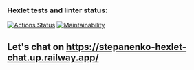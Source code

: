 ### Hexlet tests and linter status:
[![Actions Status](https://github.com/StepanenkoArtem/frontend-project-12/workflows/hexlet-check/badge.svg)](https://github.com/StepanenkoArtem/frontend-project-12/actions)
[![Maintainability](https://api.codeclimate.com/v1/badges/69ae5bbb711143a7dbbb/maintainability)](https://codeclimate.com/github/StepanenkoArtem/frontend-project-12/maintainability)

## Let's chat on https://stepanenko-hexlet-chat.up.railway.app/
